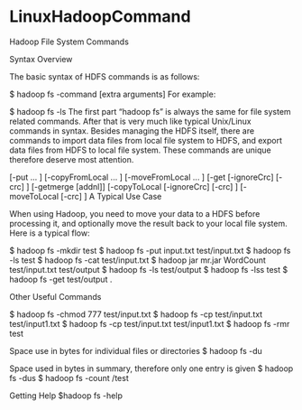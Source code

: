 # LinuxHadoopCommand

Hadoop File System Commands

Syntax Overview

The basic syntax of HDFS commands is as follows:

$ hadoop fs -command [extra arguments]
For example:

$ hadoop fs -ls
The first part “hadoop fs” is always the same for file system related commands. After that is very much like typical Unix/Linux commands in syntax. Besides managing the HDFS itself, there are commands to import data files from local file system to HDFS, and export data files from HDFS to local file system. These commands are unique therefore deserve most attention.

[-put ... ]
[-copyFromLocal ... ]
[-moveFromLocal ... ]
[-get [-ignoreCrc] [-crc] ]
[-getmerge [addnl]]
[-copyToLocal [-ignoreCrc] [-crc] ]
[-moveToLocal [-crc] ]
A Typical Use Case

When using Hadoop, you need to move your data to a HDFS before processing it, and optionally move the result back to your local file system. Here is a typical flow:

$ hadoop fs -mkdir test
$ hadoop fs -put input.txt test/input.txt
$ hadoop fs -ls test
$ hadoop fs -cat test/input.txt
$ hadoop jar mr.jar WordCount test/input.txt test/output
$ hadoop fs -ls test/output
$ hadoop fs -lss test
$ hadoop fs -get test/output .


Other Useful Commands

$ hadoop fs -chmod 777 test/input.txt
$ hadoop fs -cp test/input.txt test/input1.txt
$ hadoop fs -cp test/input.txt test/input1.txt
$ hadoop fs -rmr test

Space use in bytes for individual files or directories
$ hadoop fs -du

Space used in bytes in summary, therefore only one entry is given
$ hadoop fs -dus
$ hadoop fs -count /test

Getting Help
$hadoop fs -help
